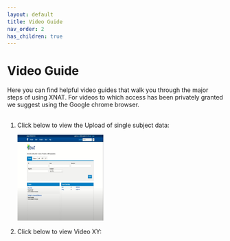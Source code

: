 ```yaml
---
layout: default
title: Video Guide
nav_order: 2
has_children: true
---
```


# Video Guide

Here you can find helpful video guides that walk you through the major steps of using XNAT. For videos to which access has been privately granted we suggest using the Google chrome browser.
<br/><br/>	

1. Click below to view the Upload of single subject data:

    [<img src="../../pics/XNAT_image.jpg" width="200" height="200" />](Upload_Data.md)

2. Click below to view Video XY:





